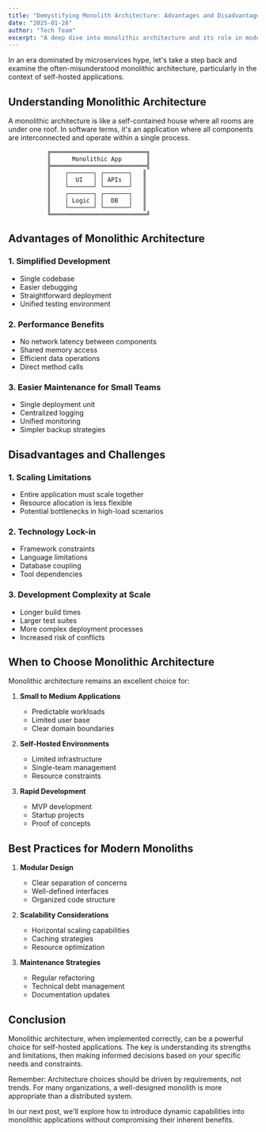 ```yaml
---
title: "Demystifying Monolith Architecture: Advantages and Disadvantages"
date: "2025-01-28"
author: "Tech Team"
excerpt: "A deep dive into monolithic architecture and its role in modern self-hosted applications."
---
```


In an era dominated by microservices hype, let's take a step back and examine the often-misunderstood monolithic architecture, particularly in the context of self-hosted applications.

## Understanding Monolithic Architecture

A monolithic architecture is like a self-contained house where all rooms are under one roof. In software terms, it's an application where all components are interconnected and operate within a single process.

```
           ╔═══════════════════════════╗
           ║      Monolithic App       ║
           ╠═══════════════════════════╣
           ║    ┌───────┐ ┌───────┐   ║
           ║    │  UI   │ │ APIs  │   ║
           ║    └───────┘ └───────┘   ║
           ║    ┌───────┐ ┌───────┐   ║
           ║    │ Logic │ │  DB   │   ║
           ║    └───────┘ └───────┘   ║
           ╚═══════════════════════════╝
```

## Advantages of Monolithic Architecture

### 1. Simplified Development
- Single codebase
- Easier debugging
- Straightforward deployment
- Unified testing environment

### 2. Performance Benefits
- No network latency between components
- Shared memory access
- Efficient data operations
- Direct method calls

### 3. Easier Maintenance for Small Teams
- Single deployment unit
- Centralized logging
- Unified monitoring
- Simpler backup strategies

## Disadvantages and Challenges

### 1. Scaling Limitations
- Entire application must scale together
- Resource allocation is less flexible
- Potential bottlenecks in high-load scenarios

### 2. Technology Lock-in
- Framework constraints
- Language limitations
- Database coupling
- Tool dependencies

### 3. Development Complexity at Scale
- Longer build times
- Larger test suites
- More complex deployment processes
- Increased risk of conflicts

## When to Choose Monolithic Architecture

Monolithic architecture remains an excellent choice for:

1. **Small to Medium Applications**
   - Predictable workloads
   - Limited user base
   - Clear domain boundaries

2. **Self-Hosted Environments**
   - Limited infrastructure
   - Single-team management
   - Resource constraints

3. **Rapid Development**
   - MVP development
   - Startup projects
   - Proof of concepts

## Best Practices for Modern Monoliths

1. **Modular Design**
   - Clear separation of concerns
   - Well-defined interfaces
   - Organized code structure

2. **Scalability Considerations**
   - Horizontal scaling capabilities
   - Caching strategies
   - Resource optimization

3. **Maintenance Strategies**
   - Regular refactoring
   - Technical debt management
   - Documentation updates

## Conclusion

Monolithic architecture, when implemented correctly, can be a powerful choice for self-hosted applications. The key is understanding its strengths and limitations, then making informed decisions based on your specific needs and constraints.

Remember: Architecture choices should be driven by requirements, not trends. For many organizations, a well-designed monolith is more appropriate than a distributed system.

In our next post, we'll explore how to introduce dynamic capabilities into monolithic applications without compromising their inherent benefits.
